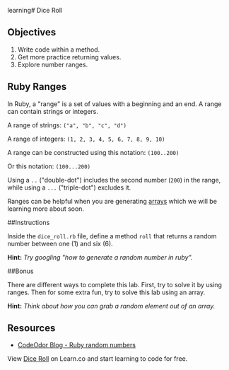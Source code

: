 learning# Dice Roll

## Objectives

1. Write code within a method.
2. Get more practice returning values.
3. Explore number ranges.

## Ruby Ranges

In Ruby, a "range" is a set of values with a beginning and an end. A range can contain strings or integers. 

A range of strings: `("a", "b", "c", "d")`

A range of integers: `(1, 2, 3, 4, 5, 6, 7, 8, 9, 10)`

A range can be constructed using this notation: `(100..200)`

Or this notation: `(100...200)`

Using a `..` ("double-dot") includes the second number (`200`) in the range, while using a `...` ("triple-dot") excludes it.

Ranges can be helpful when you are generating [arrays](http://ruby-doc.org/core-2.2.0/Array.html) which we will be learning more about soon.  

##Instructions 

Inside the `dice_roll.rb` file, define a method `roll` that returns a random number between one (1) and six (6).

**Hint:** *Try  googling "how to generate a random number in ruby".*


##Bonus

There are different ways to complete this lab. First, try to solve it by using ranges. Then for some extra fun, try to solve this lab using an array. 

**Hint:** *Think about how you can grab a random element out of an array.* 

## Resources
* [CodeOdor Blog - Ruby random numbers](http://www.codeodor.com/index.cfm/2007/3/25/Ruby-random-numbers/1042)

<p data-visibility='hidden'>View <a href='https://learn.co/lessons/dice-roll-ruby' title='Dice Roll'>Dice Roll</a> on Learn.co and start learning to code for free.</p>
